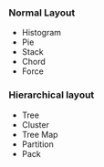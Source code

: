 ### Normal Layout

- Histogram
- Pie
- Stack
- Chord
- Force

### Hierarchical layout

- Tree 
- Cluster
- Tree Map
- Partition
- Pack